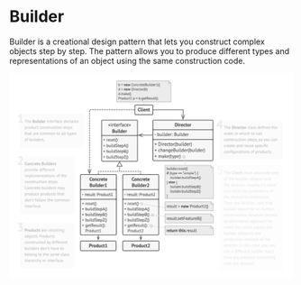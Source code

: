 # Builder

Builder is a creational design pattern that lets you construct complex objects step by step. The pattern allows you to
produce different types and representations of an object using the same construction code.

![Builder structure](docs/builder.png)
